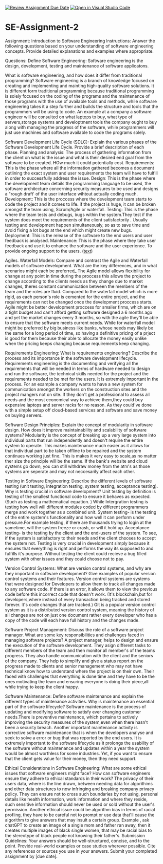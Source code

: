 [![Review Assignment Due Date](https://classroom.github.com/assets/deadline-readme-button-24ddc0f5d75046c5622901739e7c5dd533143b0c8e959d652212380cedb1ea36.svg)](https://classroom.github.com/a/-ucQIGTc)
[![Open in Visual Studio Code](https://classroom.github.com/assets/open-in-vscode-718a45dd9cf7e7f842a935f5ebbe5719a5e09af4491e668f4dbf3b35d5cca122.svg)](https://classroom.github.com/online_ide?assignment_repo_id=15208619&assignment_repo_type=AssignmentRepo)
# SE-Assignment-2
Assignment: Introduction to Software Engineering
Instructions:
Answer the following questions based on your understanding of software engineering concepts. Provide detailed explanations and examples where appropriate.

Questions:
Define Software Engineering:
Software engineering is the design, development, testing and maintenance of software applicatons.

What is software engineering, and how does it differ from traditional programming?
Software engineering is a branch of knowledge focused on creating and implementing and mainting high-quality software solutions. It is different form traditional programming because traditional programming is solely focused on the coding of the programs and the maintenance of those programs with the use of available tools and methods, while software engineering takes it a step further and builds the structure and tools that the programmers will be using to code. An example at a company  a software engineer will be consulted on what laptops to buy, what type of servers,storage systems and developtment tools the company ought to buy along with managing the progress of the software, while programmers will just use machines and software available to code the programs solely.

Software Development Life Cycle (SDLC):
Explain the various phases of the Software Development Life Cycle. Provide a brief description of each phase.
 Planning and analysis: The process of gathering information from the client on what is the issue and what is their desired end goal from the software to be created. HOw much it could potentially cost.
 Requirements: This is the phase where all the information gathered becomes a document outlining the exact system and user requirements the team will have to fulfill in order to successfully address the issue.
  Design: This is the phase where the development team details the programming language to be used, the software architecture concerning security measures to be used and designs a "rough draft' of the user interface wihtout actually coding much.
  Development: This is the proccess where the development team starts to code the project and it comes to life. if the project is huge, it can be broken amongst the team using, Scrum/Agile or waterfall.
  Testing: This is the phase where the team tests and debugs, bugs within the system.They test if the system does meet the requirements of the client satisfactorily . Usually testing and development happen simultaneously, so as to save time and avoid fixing a lot bugs at the end which might create new bugs. 
  Deployment: This is the release of the software to the end users and user feedback is analysed.
  Maintenance: This is the phase where they take user feedback and use it to enhance the software and the user experience. To provide ongoing support to the users. ([text](https://distantjob.com/blog/software-development-life-cycle-stages-and-models/))

Agiles. Waterfall Models:
Compare and contrast the Agile and Waterfall models of software development. What are the key differences, and in what scenarios might each be preferred_
The Agile model allows flexibility for change at any point in time during the proccess this allows the project to change according to the clients needs as they change due to market changes, theres constant communication between the members of the team and the roles are fluid. Compared to the waterfall model which is more rigid, as each person's role is cemented for the entire project, and the requirements can not be changed once the development proccess starts. Agile might be better development proccess for smaller firms, which are on a tight budget and can't afford getting software designed a 6 months ago and yet the market changes every 3 months, so with the agile they'll be able to ensure that the software meets current needs. While for waterfall model might be preferred by big business like banks, whose needs may likely be the same for a long period of time, so having a definitive pricing of a prject is good for them because their able to allocate the money easily unlike when the pricing keeps changing because requirements keep changing.

Requirements Engineering:
What is requirements engineering? Describe the process and its importance in the software development lifecycle.
Requirements engineering is the documenting and verifying all the requirements that will be needed in terms of hardware needed to design and run the software, the technical skills needed for the project and the requirements needed to be met for the users. It is extremely important in the process. For an example a company wants to have a new system for communication amongst the workers on the construction sites and the project mangers not on site. If they don't get a professional to assess all needs and the most economical way to achieve them,they could buy expensive laptops and server racks for no reason. As they could've done with a simple setup off cloud-based services and software and save money on buying servers. 

Software Design Principles:
Explain the concept of modularity in software design. How does it improve maintainability and scalability of software systems?
Modularity is the concept of breaking up a very large system into individual parts that run independently and doesn't require the entire system to operate. This makes maintenance much easier as it allows for that individual part to be taken offline to be repaired and the system continues working just fine. This is makes it very easy to scale,as no matter ther size the principle will be the same. If the bank's website and cloud systems go down, you can still withdraw money from the atm's as those systems are seperate and may not neccesarily affect each other.

Testing in Software Engineering:
Describe the different levels of software testing (unit testing, integration testing, system testing, acceptance testing). Why is testing crucial in software development?
Unit testing by definition is testing of the smallest functional code to ensure it behaves as expected.(Such as testing a mathematical equation. ) 
While Intergration testing is testing how well will different modules coded by different programmers merge and work together as a combined unit. 
System testing- is the testing of the entire system's functionality and how well it can perform under pressure.For example testing, if there are thousands trying to login at the sametime, will the system freeze or crash, or will it hold up.
Acceptance testing- is the testing by the client and the end-users of the system. To see, if the system is satisfactory to their needs and the client chooses to accept the system not. 
Testing is very crucial in development simply because it ensures that everything is right and performs the way its supposed to and fulfills it's purpose. Without testing the client could recieve a bug filled system with other issues and they could choose not to pay.

Version Control Systems:
What are version control systems, and why are they important in software development? Give examples of popular version control systems and their features.
Version control systems are systems that were designed for Developers to allow them to track all changes made to any software code. If there is an error, it allows them to view the previous code before this incorrect code that doesn't work. (It's blockchain,but for developers,where instead of every transaction being tracked and stored forever. It's code changes that are tracked.) Git is a popular version control system as it is a distributed version control system, meaning the history of all changes are not on just one document rather every developer who has a copy of the code will each have full history and the changes made.

Software Project Management:
Discuss the role of a software project manager. What are some key responsibilities and challenges faced in managing software projects?
A project manager, helps to design and ensure the execution of the software development. They asign different tasks to different members of the team and then monitor all member's of the teams progress. They also handle communication with the client and the seniors of the company. They help to simplify and give a status report on the progress made to clients and senior management who may not have technical know how to understand where the project is on their own. Their faced with challenges that everything is done time and they have to be the ones motivating the team and ensuring everyone is doing their piece,all while trying to keep the client happy.

Software Maintenance:
Define software maintenance and explain the different types of maintenance activities. Why is maintenance an essential part of the software lifecycle?
Software maintenance is the process of updating and modifying software to satisfy ever changing customer needs.There is preventive maintenance, which pertains to actively improving the security measures of the system,even when there hasn't been a security breach. Another important maintenance activity is corrective software maintenance that is when the developers analyse and seek to solve a error or bug that was reported by the end users. It is extremely important to the software lifecycle as it prolongs the usability of the software without maintenance and updates within a year the system would be almost worthless for some industries. Yet, if you want to ensure that the client gets value for their money, then they need support.

Ethical Considerations in Software Engineering:
What are some ethical issues that software engineers might face? How can software engineers ensure they adhere to ethical standards in their work?
The privacy of their users data, where is the line drawn, between needing data for algorithims and other data structures to now infringing and breaking company privacy policy. They can ensure not to cross such boundaries by not using, personal details like health information, work information and where they reside, such sensitive information should never be used or sold without the user's permission. Another ethical issue could be algorithm bias in terms of racial profling, they have to be careful not to prompt or use data that'll cause the algorithm to give answers that may insult a certain group. Example , ask chatGPT to create an image of a single mom and father ran away, then it creates multiple images of black single women, that may be racial bias to the stereotype of black people not knowing their father's. 
Submission Guidelines:
Your answers should be well-structured, concise, and to the point.
Provide real-world examples or case studies wherever possible.
Cite any references or sources you use in your answers.
Submit your completed assignment by [due date].
